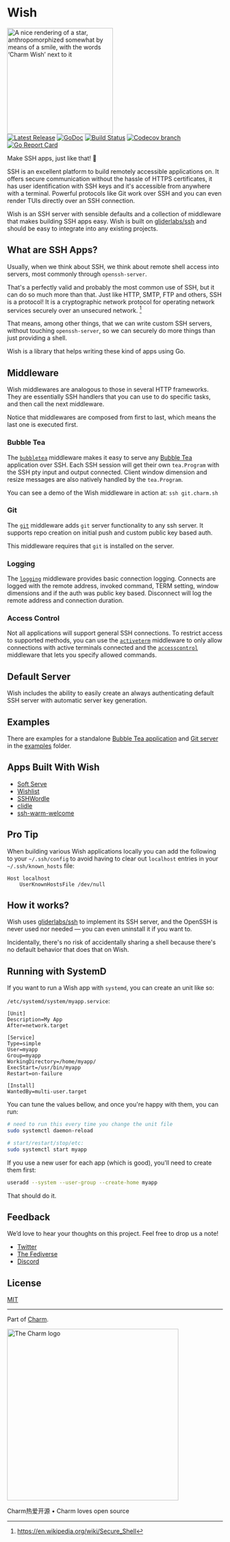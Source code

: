 # Wish

<p>
    <img style="width: 247px" src="https://stuff.charm.sh/wish/wish-header.png" alt="A nice rendering of a star, anthropomorphized somewhat by means of a smile, with the words ‘Charm Wish’ next to it">
    <br>
    <a href="https://github.com/charmbracelet/wish/releases"><img src="https://img.shields.io/github/release/charmbracelet/wish.svg" alt="Latest Release"></a>
    <a href="https://pkg.go.dev/github.com/charmbracelet/wish?tab=doc"><img src="https://godoc.org/github.com/golang/gddo?status.svg" alt="GoDoc"></a>
    <a href="https://github.com/charmbracelet/wish/actions"><img src="https://github.com/charmbracelet/wish/workflows/Build/badge.svg" alt="Build Status"></a>
    <a href="https://codecov.io/gh/charmbracelet/wish"><img alt="Codecov branch" src="https://img.shields.io/codecov/c/github/charmbracelet/wish/main.svg"></a>
    <a href="https://goreportcard.com/report/github.com/charmbracelet/wish"><img alt="Go Report Card" src="https://goreportcard.com/badge/github.com/charmbracelet/wish"></a>
</p>


Make SSH apps, just like that! 💫

SSH is an excellent platform to build remotely accessible applications on. It
offers secure communication without the hassle of HTTPS certificates, it has
user identification with SSH keys and it's accessible from anywhere with a
terminal. Powerful protocols like Git work over SSH and you can even render
TUIs directly over an SSH connection.

Wish is an SSH server with sensible defaults and a collection of middleware that
makes building SSH apps easy. Wish is built on [gliderlabs/ssh][gliderlabs/ssh]
and should be easy to integrate into any existing projects.

## What are SSH Apps?

Usually, when we think about SSH, we think about remote shell access into servers,
most commonly through `openssh-server`.

That's a perfectly valid and probably the most common use of SSH, but it can do so much more than that.
Just like HTTP, SMTP, FTP and others, SSH is a protocol!
It is a cryptographic network protocol for operating network services securely over an unsecured network. [^1]

[^1]: https://en.wikipedia.org/wiki/Secure_Shell

That means, among other things, that we can write custom SSH servers, without touching `openssh-server`,
so we can securely do more things than just providing a shell.

Wish is a library that helps writing these kind of apps using Go.

## Middleware

Wish middlewares are analogous to those in several HTTP frameworks.
They are essentially SSH handlers that you can use to do specific tasks,
and then call the next middleware.

Notice that middlewares are composed from first to last,
which means the last one is executed first.

### Bubble Tea

The [`bubbletea`](bubbletea) middleware makes it easy to serve any
[Bubble Tea][bubbletea] application over SSH. Each SSH session will get their own
`tea.Program` with the SSH pty input and output connected. Client window
dimension and resize messages are also natively handled by the `tea.Program`.

You can see a demo of the Wish middleware in action at: `ssh git.charm.sh`

### Git

The [`git`](git) middleware adds `git` server functionality to any ssh server.
It supports repo creation on initial push and custom public key based auth.

This middleware requires that `git` is installed on the server.

### Logging

The [`logging`](logging)  middleware provides basic connection logging. Connects
are logged with the remote address, invoked command, TERM setting, window
dimensions and if the auth was public key based. Disconnect will log the remote
address and connection duration.

### Access Control

Not all applications will support general SSH connections. To restrict access
to supported methods, you can use the [`activeterm`](activeterm) middleware to
only allow connections with active terminals connected and the
[`accesscontrol`](accesscontrol) middleware that lets you specify allowed
commands.

## Default Server

Wish includes the ability to easily create an always authenticating default SSH
server with automatic server key generation.

## Examples

There are examples for a standalone [Bubble Tea application](examples/bubbletea)
and [Git server](examples/git) in the [examples](examples) folder.

## Apps Built With Wish

* [Soft Serve](https://github.com/charmbracelet/soft-serve)
* [Wishlist](https://github.com/charmbracelet/wishlist)
* [SSHWordle](https://github.com/davidcroda/sshwordle)
* [clidle](https://github.com/ajeetdsouza/clidle)
* [ssh-warm-welcome](https://git.vvvvvvaria.org/decentral1se/ssh-warm-welcome)

[bubbletea]: https://github.com/charmbracelet/bubbletea
[gliderlabs/ssh]: https://github.com/gliderlabs/ssh

## Pro Tip

When building various Wish applications locally you can add the following to
your `~/.ssh/config` to avoid having to clear out `localhost` entries in your
`~/.ssh/known_hosts` file:

```
Host localhost
    UserKnownHostsFile /dev/null
```

## How it works?

Wish uses [gliderlabs/ssh][gliderlabs/ssh] to implement its SSH server, and
the OpenSSH is never used nor needed — you can even uninstall it if you want to.

Incidentally, there's no risk of accidentally sharing a shell because there's no
default behavior that does that on Wish.

## Running with SystemD

If you want to run a Wish app with `systemd`, you can create an unit like so:

`/etc/systemd/system/myapp.service`:
```service
[Unit]
Description=My App
After=network.target

[Service]
Type=simple
User=myapp
Group=myapp
WorkingDirectory=/home/myapp/
ExecStart=/usr/bin/myapp
Restart=on-failure

[Install]
WantedBy=multi-user.target
```

You can tune the values bellow, and once you're happy with them, you can run:

```bash
# need to run this every time you change the unit file
sudo systemctl daemon-reload

# start/restart/stop/etc:
sudo systemctl start myapp
```

If you use a new user for each app (which is good), you'll need to create them
first:

```bash
useradd --system --user-group --create-home myapp
```

That should do it.

###

## Feedback

We’d love to hear your thoughts on this project. Feel free to drop us a note!

* [Twitter](https://twitter.com/charmcli)
* [The Fediverse](https://mastodon.social/@charmcli)
* [Discord](https://charm.sh/chat)

## License

[MIT](https://github.com/charmbracelet/wish/raw/main/LICENSE)

***

Part of [Charm](https://charm.sh).

<a href="https://charm.sh/"><img alt="The Charm logo" src="https://stuff.charm.sh/charm-badge.jpg" width="400"></a>

Charm热爱开源 • Charm loves open source
